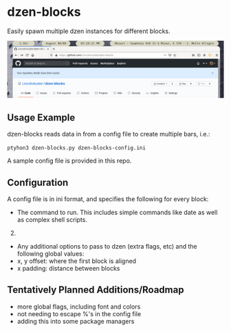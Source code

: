 # dzen-blocks
Easily spawn multiple dzen instances for different blocks.

![screenshot](screenshot.png)

## Usage Example
dzen-blocks reads data in from a config file to create multiple bars, i.e.:

`ptyhon3 dzen-blocks.py dzen-blocks-config.ini`

A sample config file is provided in this repo.

## Configuration
A config file is in ini format, and specifies the following for every block:
* The command to run. This includes simple commands like date as well as complex shell scripts.
2) 
* Any additional options to pass to dzen (extra flags, etc)
and the following global values:
* x, y offset: where the first block is aligned
* x padding: distance between blocks

## Tentatively Planned Additions/Roadmap
* more global flags, including font and colors
* not needing to escape %'s in the config file
* adding this into some package managers
